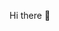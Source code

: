  Hi there 👋

<!--
**GabLeandro1/GabLeandro1** is a ✨ _special_ ✨ repository because its `README.md` (this file) appears on your GitHub profile.

Hi!, My name is Gabriel | Olá, meu nome é Gabriel 
=============================
I am a high school student and computer technician from Univap unidade: centro | Sou estudante do ensino médio e técnico em informática pela Univap unidade: centro
-----------------------------
* 🌍  I'm from Brazil
* ✉️  You can contact me at [gabrielpaiva00089@gmail.com](mailto:gabrielpaiva00089@gmail.com)
* 🧠  I'm learning C/Algoritmo programming languages
* 🤝  I'm open to collaborating on projects that have a high impact in peoples lives
* ⚡  I love sports and my favorite is Jiujitsu


